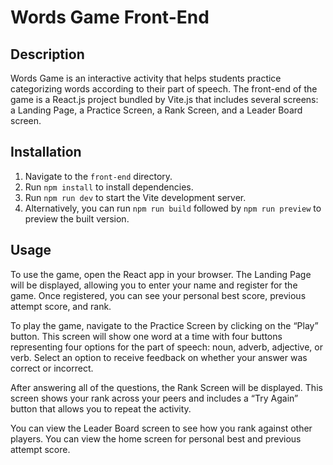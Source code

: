 # Words Game Front-End

## Description

Words Game is an interactive activity that helps students practice categorizing words according to their part of speech. The front-end of the game is a React.js project bundled by Vite.js that includes several screens: a Landing Page, a Practice Screen, a Rank Screen, and a Leader Board screen.

## Installation

1. Navigate to the `front-end` directory.
2. Run `npm install` to install dependencies.
3. Run `npm run dev` to start the Vite development server.
4. Alternatively, you can run `npm run build` followed by `npm run preview` to preview the built version.

## Usage

To use the game, open the React app in your browser. The Landing Page will be displayed, allowing you to enter your name and register for the game. Once registered, you can see your personal best score, previous attempt score, and rank.

To play the game, navigate to the Practice Screen by clicking on the “Play” button. This screen will show one word at a time with four buttons representing four options for the part of speech: noun, adverb, adjective, or verb. Select an option to receive feedback on whether your answer was correct or incorrect.

After answering all of the questions, the Rank Screen will be displayed. This screen shows your rank across your peers and includes a “Try Again” button that allows you to repeat the activity.

You can view the Leader Board screen to see how you rank against other players.
You can view the home screen for personal best and previous attempt score.

